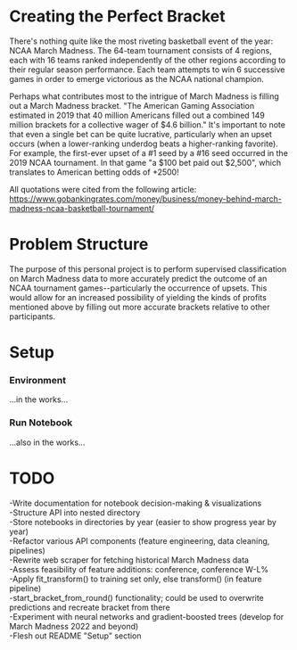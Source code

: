 # Creating the Perfect Bracket

There's nothing quite like the most riveting basketball event of the year: NCAA March Madness. The 64-team tournament consists of 4 regions, each with 16 teams ranked independently of the other regions according to their regular season performance. Each team attempts to win 6 successive games in order to emerge victorious as the NCAA national champion.

Perhaps what contributes most to the intrigue of March Madness is filling out a March Madness bracket. "The American Gaming Association estimated in 2019 that 40 million Americans filled out a combined 149 million brackets for a collective wager of \$4.6 billion." It's important to note that even a single bet can be quite lucrative, particularly when an upset occurs (when a lower-ranking underdog beats a higher-ranking favorite). For example, the first-ever upset of a #1 seed by a #16 seed occurred in the 2019 NCAA tournament. In that game "a \$100 bet paid out \$2,500", which translates to American betting odds of +2500!

All quotations were cited from the following article:
<br>https://www.gobankingrates.com/money/business/money-behind-march-madness-ncaa-basketball-tournament/

# Problem Structure

The purpose of this personal project is to perform supervised classification on March Madness data to more accurately predict the outcome of an NCAA tournament games--particularly the occurrence of upsets. This would allow for an increased possibility of yielding the kinds of profits mentioned above by filling out more accurate brackets relative to other participants.

# Setup
### Environment
...in the works...

### Run Notebook
...also in the works...

# TODO
-Write documentation for notebook decision-making & visualizations<br>
-Structure API into nested directory<br>
-Store notebooks in directories by year (easier to show progress year by year)<br>
-Refactor various API components (feature engineering, data cleaning, pipelines)<br>
-Rewrite web scraper for fetching historical March Madness data<br>
-Assess feasibility of feature additions: conference, conference W-L%<br>
-Apply fit_transform() to training set only, else transform() (in feature pipeline)<br>
-start_bracket_from_round() functionality; could be used to overwrite predictions and recreate bracket from there<br>
-Experiment with neural networks and gradient-boosted trees (develop for March Madness 2022 and beyond)<br>
-Flesh out README "Setup" section
